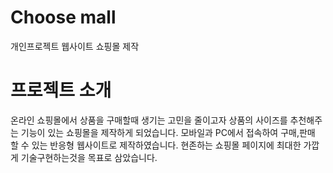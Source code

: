 # Choose mall
개인프로젝트 웹사이트 쇼핑몰 제작

# 프로젝트 소개
온라인 쇼핑몰에서 상품을 구매할때 생기는 고민을 줄이고자 상품의 사이즈를 추천해주는 기능이 있는 쇼핑몰을 제작하게 되었습니다.
모바일과 PC에서 접속하여 구매,판매 할 수 있는 반응형 웹사이트로 제작하였습니다.
현존하는 쇼핑몰 페이지에 최대한 가깝게 기술구현하는것을 목표로 삼았습니다.

